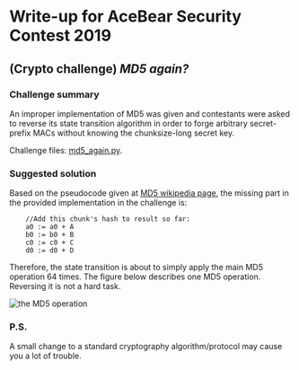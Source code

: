 
# Write-up for AceBear Security Contest 2019
## (Crypto challenge) _MD5 again?_

### Challenge summary
An improper implementation of MD5 was given and contestants were asked to reverse its state transition algorithm in order to forge arbitrary secret-prefix MACs without knowing the chunksize-long secret key.

Challenge files: [md5_again.py](resource/md5_again.py).

### Suggested solution
Based on the pseudocode given at [MD5 wikipedia page](https://en.wikipedia.org/wiki/MD5#Pseudocode), the missing part in the provided implementation in the challenge is:

```
    //Add this chunk's hash to result so far:
    a0 := a0 + A
    b0 := b0 + B
    c0 := c0 + C
    d0 := d0 + D
```

Therefore, the state transition is about to simply apply the main MD5 operation 64 times. The figure below describes one MD5 operation. Reversing it is not a hard task.

![the MD5 operation](https://upload.wikimedia.org/wikipedia/commons/thumb/a/a5/MD5_algorithm.svg/300px-MD5_algorithm.svg.png)

### P.S.
A small change to a standard cryptography algorithm/protocol may cause you a lot of trouble.
